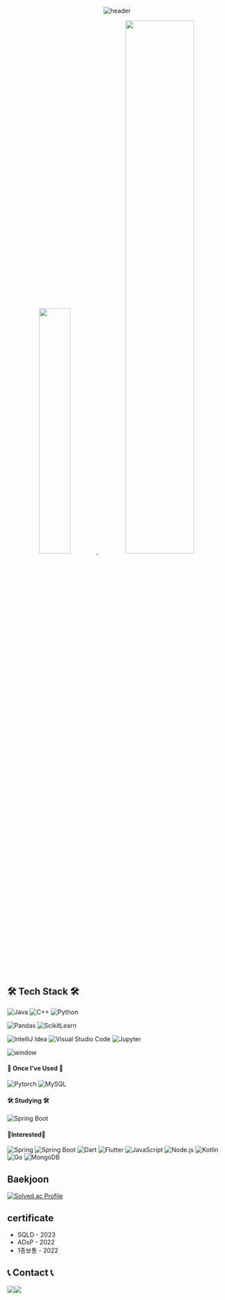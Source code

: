 <div align="center">
  
![header](https://capsule-render.vercel.app/api?type=cylinder&color=000000&height=100&section=header&text=2024&fontColor=ffffff&fontSize=70&animation=fadeIn&fontAlignY=55)

<a href="https://github.com/woong2e/">
    <img src="https://github-readme-stats.vercel.app/api/top-langs/?username=woong2e&include_all_commits=true&size_weight=0&count_weight=1&layout=donut&show_icons=true&theme=material-palenight&hide_border=true&bg_color=ffffff&icon_color=58A6FF&text_color=000000&title_color=050da3&count_private=true&exclude_repo=Face-Transfer-Application" width=38% />
</a>    
<a href="https://github.com/woong2e/">
  <img src="https://github-readme-stats.vercel.app/api?username=woong2e&show_icons=true&theme=material-palenight&hide_border=true&bg_color=ffffff&icon_color=050da3&text_color=000000&title_color=050da3&count_private=true" width=56% />
</a>

</div>

## 🛠 Tech Stack 🛠
![Java](https://user-images.githubusercontent.com/81547780/151382642-730da5c5-5f6b-42da-b900-23a85253863a.svg)
![C++](https://img.shields.io/badge/c++-00599C?style=flat-square&logo=c%2B%2B&logoColor=white)
![Python](https://img.shields.io/badge/Python-3776AB?style=flat-square&logo=python&logoColor=white)

![Pandas](https://img.shields.io/badge/Pandas-150458?style=flat-square&logo=pandas&logoColor=white)
![ScikitLearn](https://img.shields.io/badge/scikit--learn-F7931E?style=flat-square&logo=scikitlearn&logoColor=white)

![IntelliJ Idea](https://img.shields.io/badge/IntelliJ%20IDEA-000000.svg?&style=flat-square&logo=intellijidea&logoColor=white)
![Visual Studio Code](https://img.shields.io/badge/Visual%20Studio%20Code-007ACC.svg?&style=flat-square&logo=Visual%20Studio%20Code&logoColor=white)
![Jupyter](https://img.shields.io/badge/Jupyter-F37626?style=flat-square&logo=Jupyter&logoColor=white)

![window](https://img.shields.io/badge/Windows-0078D6?style=flat-square&logo=Windows&logoColor=whitee)

#### 🧰 Once I've Used 🧰
![Pytorch](https://img.shields.io/badge/Pytorch-EE4C2C?style=flat-square&logo=Pytorch&logoColor=white)
![MySQL](https://img.shields.io/badge/MySQL-4479A1?style=flat-square&logo=mysql&logoColor=white)

#### 🛠 Studying 🛠
![Spring Boot](https://img.shields.io/badge/Spring_Boot-6DB33F?style=flat-square&logo=spring-boot&logoColor=white)

#### 📔Interested📔
![Spring](https://img.shields.io/badge/Spring-6DB33F?style=flat-square&logo=spring&logoColor=white)
![Spring Boot](https://img.shields.io/badge/Spring_Boot-6DB33F?style=flat-square&logo=spring-boot&logoColor=white)
![Dart](https://img.shields.io/badge/Dart-0175C2?style=flat-square&logo=Dart&logoColor=black)
![Flutter](https://img.shields.io/badge/Flutter-02569B?style=flat-square&logo=Flutter&logoColor=black)
![JavaScript](https://img.shields.io/badge/JavaScript-F7DF1E?style=flat-square&logo=javascript&logoColor=black)
![Node.js](https://img.shields.io/badge/Node.js-339933?style=flat-square&logo=nodedotjs&logoColor=white)
![Kotlin](https://img.shields.io/badge/Kotlin-7F52FF?style=flat-square&logo=kotlin&logoColor=white)
![Go](https://img.shields.io/badge/Go-00ADD8?style=flat-square&logo=Go&logoColor=white)
![MongoDB](https://img.shields.io/badge/MongoDB-47A248?style=flat-square&logo=MongoDB&logoColor=white)

## Baekjoon
[![Solved.ac Profile](http://mazassumnida.wtf/api/v2/generate_badge?boj=tlswodnd4316)](https://solved.ac/tlswodnd4316/)

## certificate
- SQLD - 2023
- ADsP - 2022
- 1종보통 - 2022

## 📞 Contact 📞
<div style="display:flex; flex-direction:row;">
    <a href="https://www.instagram.com/woong_2_e/">
        <img src="https://img.shields.io/badge/Instagram-E4405F?style=for-the-badge&logo=Instagram&logoColor=white"> 
    </a>
    <a href="mailto:tlswodnd4316@gmail.com">
        <img src="https://img.shields.io/badge/Gmail-EA4335?style=for-the-badge&logo=Gmail&logoColor=white"> 
    </a>
</div><br>
